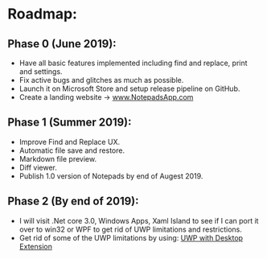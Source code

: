 ﻿# Roadmap:

## Phase 0 (June 2019):

* Have all basic features implemented including find and replace, print and settings.
* Fix active bugs and glitches as much as possible.
* Launch it on Microsoft Store and setup release pipeline on GitHub.
* Create a landing website -> www.NotepadsApp.com

## Phase 1 (Summer 2019):

* Improve Find and Replace UX.
* Automatic file save and restore.
* Markdown file preview.
* Diff viewer.
* Publish 1.0 version of Notepads by end of Augest 2019.

## Phase 2 (By end of 2019):

* I will visit .Net core 3.0, Windows Apps, Xaml Island to see if I can port it over to win32 or WPF to get rid of UWP limitations and restrictions.
* Get rid of some of the UWP limitations by using: [UWP with Desktop Extension](https://stefanwick.com/2018/04/06/uwp-with-desktop-extension-part-1)

